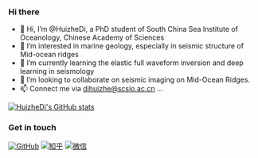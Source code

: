 ### Hi there 

- 👋 Hi, I’m @HuizheDi, a PhD student of South China Sea Institute of Oceanology, Chinese Academy of Sciences
- 👀 I’m interested in marine geology, especially in seismic structure of Mid-ocean ridges
- 🌱 I’m currently learning the elastic full waveform inversion and deep learning in seismology
- 💞️ I’m looking to collaborate on seismic imaging on Mid-Ocean Ridges.
- 📫 Connect me via dihuizhe@scsio.ac.cn ...
     

[![HuizheDi's GitHub stats](https://github-readme-stats.vercel.app/api?username=HuizheDi)](https://github.com/anuraghazra/github-readme-stats)

### Get in touch

 [![GitHub](https://img.shields.io/badge/GitHub-grey?logo=github)](https://github.com/HuizheDi)
 [![知乎](https://img.shields.io/badge/知乎-white?logo=zhihu)](https://www.zhihu.com/people/da-de-qu-ai-ji-dhz)
 [![微信](https://img.shields.io/badge/微信公众号-white?logo=wechat)](https://res.cloudinary.com/lilian-photos/image/upload/v1585391408/cover/wechat-qrcode-scan-to-follow.jpg)


<!---
HuizheDi/HuizheDi is a ✨ special ✨ repository because its `README.md` (this file) appears on your GitHub profile.
You can click the Preview link to take a look at your changes.
--->
